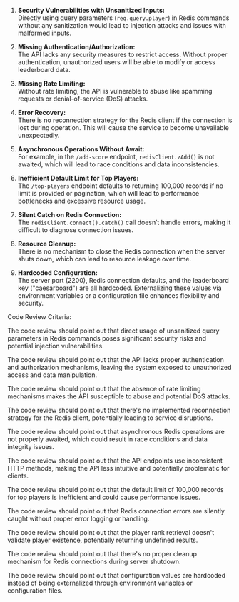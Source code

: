 1. **Security Vulnerabilities with Unsanitized Inputs:**  
   Directly using query parameters (`req.query.player`) in Redis commands without any sanitization would lead to injection attacks and issues with malformed inputs.

2. **Missing Authentication/Authorization:**  
   The API lacks any security measures to restrict access. Without proper authentication, unauthorized users will be able to modify or access leaderboard data.

3. **Missing Rate Limiting:**  
   Without rate limiting, the API is vulnerable to abuse like spamming requests or denial-of-service (DoS) attacks.

4. **Error Recovery:**  
   There is no reconnection strategy for the Redis client if the connection is lost during operation. This will cause the service to become unavailable unexpectedly.

5. **Asynchronous Operations Without Await:**  
   For example, in the `/add-score` endpoint, `redisClient.zAdd()` is not awaited, which will lead to race conditions and data inconsistencies.

6. **Inefficient Default Limit for Top Players:**  
   The `/top-players` endpoint defaults to returning 100,000 records if no limit is provided or pagination, which will lead to performance bottlenecks and excessive resource usage.

7. **Silent Catch on Redis Connection:**  
   The `redisClient.connect().catch()` call doesn’t handle errors, making it difficult to diagnose connection issues.

8. **Resource Cleanup:**  
   There is no mechanism to close the Redis connection when the server shuts down, which can lead to resource leakage over time.

9. **Hardcoded Configuration:**  
   The server port (2200), Redis connection defaults, and the leaderboard key ("caesarboard") are all hardcoded. Externalizing these values via environment variables or a configuration file enhances flexibility and security.

Code Review Criteria:

The code review should point out that direct usage of unsanitized query parameters in Redis commands poses significant security risks and potential injection vulnerabilities.

The code review should point out that the API lacks proper authentication and authorization mechanisms, leaving the system exposed to unauthorized access and data manipulation.

The code review should point out that the absence of rate limiting mechanisms makes the API susceptible to abuse and potential DoS attacks.

The code review should point out that there's no implemented reconnection strategy for the Redis client, potentially leading to service disruptions.

The code review should point out that asynchronous Redis operations are not properly awaited, which could result in race conditions and data integrity issues.

The code review should point out that the API endpoints use inconsistent HTTP methods, making the API less intuitive and potentially problematic for clients.

The code review should point out that the default limit of 100,000 records for top players is inefficient and could cause performance issues.

The code review should point out that Redis connection errors are silently caught without proper error logging or handling.

The code review should point out that the player rank retrieval doesn't validate player existence, potentially returning undefined results.

The code review should point out that there's no proper cleanup mechanism for Redis connections during server shutdown.

The code review should point out that configuration values are hardcoded instead of being externalized through environment variables or configuration files.
